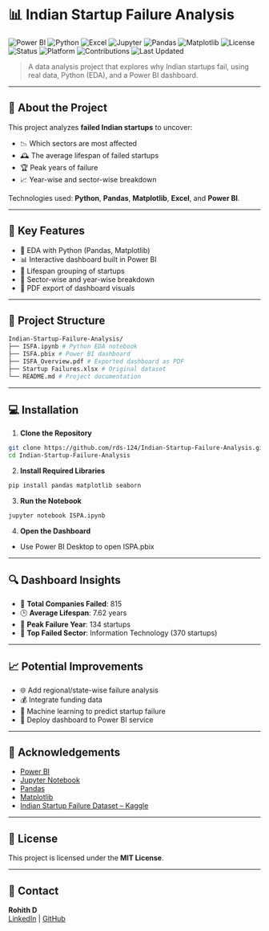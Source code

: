 # 📊 Indian Startup Failure Analysis

![Power BI](https://img.shields.io/badge/PowerBI-Dashboard-yellow?logo=powerbi)
![Python](https://img.shields.io/badge/Python-EDA-blue?logo=python)
![Excel](https://img.shields.io/badge/Excel-Dataset-green?logo=microsoft-excel)
![Jupyter](https://img.shields.io/badge/Jupyter-Notebook-orange?logo=jupyter)
![Pandas](https://img.shields.io/badge/Pandas-Used-purple?logo=pandas)
![Matplotlib](https://img.shields.io/badge/Matplotlib-Used-blue?logo=matplotlib)
![License](https://img.shields.io/badge/License-MIT-blueviolet)
![Status](https://img.shields.io/badge/Status-Completed-brightgreen)
![Platform](https://img.shields.io/badge/Platform-Windows%20%7C%20PowerBI-lightgrey)
![Contributions](https://img.shields.io/badge/Contributions-Welcome-ff69b4)
![Last Updated](https://img.shields.io/badge/Updated-June%202025-red)

> A data analysis project that explores why Indian startups fail, using real data, Python (EDA), and a Power BI dashboard.

---

## 🚀 About the Project

This project analyzes **failed Indian startups** to uncover:

- 📉 Which sectors are most affected
- 🕰️ The average lifespan of failed startups
- 🏆 Peak years of failure
- 📈 Year-wise and sector-wise breakdown

Technologies used: **Python**, **Pandas**, **Matplotlib**, **Excel**, and **Power BI**.

---

## 🎯 Key Features

- 🔎 EDA with Python (Pandas, Matplotlib)
- 📊 Interactive dashboard built in Power BI
- 📆 Lifespan grouping of startups
- 📁 Sector-wise and year-wise breakdown
- 📄 PDF export of dashboard visuals

---

## 📂 Project Structure
```bash
Indian-Startup-Failure-Analysis/
├── ISFA.ipynb # Python EDA notebook
├── ISFA.pbix # Power BI dashboard
├── ISFA_Overview.pdf # Exported dashboard as PDF
├── Startup Failures.xlsx # Original dataset
└── README.md # Project documentation
```

---

## 💻 Installation

1. **Clone the Repository**
```bash
git clone https://github.com/rds-124/Indian-Startup-Failure-Analysis.git
cd Indian-Startup-Failure-Analysis
```
2. **Install Required Libraries**
```bash
pip install pandas matplotlib seaborn
```
3. **Run the Notebook**
```bash
jupyter notebook ISPA.ipynb
```
4. **Open the Dashboard**
- Use Power BI Desktop to open ISPA.pbix

---

## 🔍 Dashboard Insights

- 🏢 **Total Companies Failed**: 815  
- 🕒 **Average Lifespan**: 7.62 years  
- 📆 **Peak Failure Year**: 134 startups  
- 📌 **Top Failed Sector**: Information Technology (370 startups)

---

## 📈 Potential Improvements

- 🌐 Add regional/state-wise failure analysis  
- 💰 Integrate funding data  
- 🧠 Machine learning to predict startup failure  
- 📲 Deploy dashboard to Power BI service  

---


## 🙏 Acknowledgements

- [Power BI](https://powerbi.microsoft.com/)  
- [Jupyter Notebook](https://jupyter.org/)  
- [Pandas](https://pandas.pydata.org/)  
- [Matplotlib](https://matplotlib.org/)  
- [Indian Startup Failure Dataset – Kaggle](https://www.kaggle.com/datasets/amitkaps/indian-startup-failures)


---

## 📅 License

This project is licensed under the **MIT License**.

---

## 📧 Contact

**Rohith D**  
[LinkedIn](https://www.linkedin.com/in/rohith124) | [GitHub](https://github.com/rds-124)








